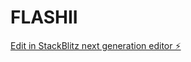 # FLASHII

[Edit in StackBlitz next generation editor ⚡️](https://stackblitz.com/~/github.com/Creativityliberty/FLASHII)